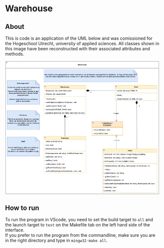 # Warehouse

## About
This is code is an application of the UML below and was comissioned for the Hogeschool Utrecht, university of applied sciences. All classes shown in this image have been reconstructed with their associated attributes and methods.

![UML](img/UML.png)

## How to run
To run the program in VScode, you need to set the build target to `all` and the launch target to `test` on the Makefile tab on the left hand side of the interface.<br>
If you prefer to run the program from the commandline, make sure you are in the right directory and type in `mingw32-make all`.